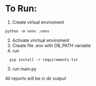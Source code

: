#  To Run:
1. Create virtual enviroment
```shell
python -m venv .venv
```
2. Activate vinrtual enviroment
3. Create file .env with DB_PATH variable
4. run 
```shell
  pip install -r requirements.txt
```
3. run main.py

All reports will be in dir *output*
